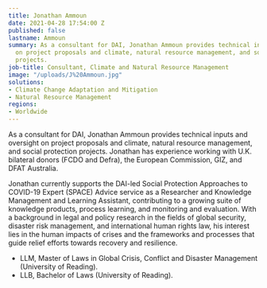 ```yaml
---
title: Jonathan Ammoun
date: 2021-04-28 17:54:00 Z
published: false
lastname: Ammoun
summary: As a consultant for DAI, Jonathan Ammoun provides technical inputs and oversight
  on project proposals and climate, natural resource management, and social protection
  projects.
job-title: Consultant, Climate and Natural Resource Management
image: "/uploads/J%20Ammoun.jpg"
solutions:
- Climate Change Adaptation and Mitigation
- Natural Resource Management
regions:
- Worldwide
---
```


As a consultant for DAI, Jonathan Ammoun provides technical inputs and oversight on project proposals and climate, natural resource management, and social protection projects. Jonathan has experience working with U.K. bilateral donors (FCDO and Defra), the European Commission, GIZ, and DFAT Australia.

Jonathan currently supports the DAI-led Social Protection Approaches to COVID-19 Expert (SPACE) Advice service as a Researcher and Knowledge Management and Learning Assistant, contributing to a growing suite of knowledge products, process learning, and monitoring and evaluation. With a background in legal and policy research in the fields of global security, disaster risk management, and international human rights law, his interest lies in the human impacts of crises and the frameworks and processes that guide relief efforts towards recovery and resilience.

* LLM, Master of Laws in Global Crisis, Conflict and Disaster Management (University of Reading).
* LLB, Bachelor of Laws (University of Reading).